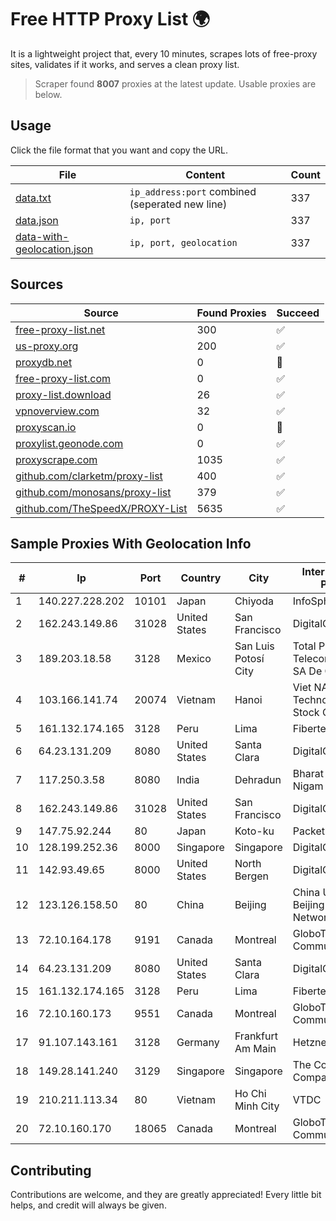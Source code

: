 
# Free HTTP Proxy List 🌍

It is a lightweight project that, every 10 minutes, scrapes lots of free-proxy sites, validates if it works, and serves a clean proxy list.


> Scraper found **8007** proxies at the latest update. Usable proxies are below.

## Usage

Click the file format that you want and copy the URL.


|File|Content|Count|
|----|-------|-----|
|[data.txt](https://raw.githubusercontent.com/themiralay/Proxy-List-World/master/data.txt)|`ip_address:port` combined (seperated new line)|337|
|[data.json](https://raw.githubusercontent.com/themiralay/Proxy-List-World/master/data.json)|`ip, port`|337|
|[data-with-geolocation.json](https://raw.githubusercontent.com/themiralay/Proxy-List-World/master/data-with-geolocation.json)|`ip, port, geolocation`|337|

## Sources

|Source|Found Proxies|Succeed|
|------|-------------|-------|
|[free-proxy-list.net](https://free-proxy-list.net)|300|✅|
|[us-proxy.org](https://www.us-proxy.org)|200|✅|
|[proxydb.net](http://proxydb.net)|0|🚫|
|[free-proxy-list.com](https://free-proxy-list.com/?page=&port=&type%5B%5D=http&type%5B%5D=https&up_time=0&search=Search)|0|✅|
|[proxy-list.download](https://www.proxy-list.download/HTTP)|26|✅|
|[vpnoverview.com](https://vpnoverview.com/privacy/anonymous-browsing/free-proxy-servers)|32|✅|
|[proxyscan.io](https://www.proxyscan.io)|0|🚫|
|[proxylist.geonode.com](https://proxylist.geonode.com/api/proxy-list?limit=300&page=1&sort_by=lastChecked&sort_type=desc&protocols=http,https)|0|✅|
|[proxyscrape.com](https://api.proxyscrape.com/v2/?request=displayproxies&protocol=http&timeout=10000&country=all&ssl=all&anonymity=all)|1035|✅|
|[github.com/clarketm/proxy-list](https://raw.githubusercontent.com/clarketm/proxy-list/master/proxy-list-raw.txt)|400|✅|
|[github.com/monosans/proxy-list](https://raw.githubusercontent.com/monosans/proxy-list/main/proxies/http.txt)|379|✅|
|[github.com/TheSpeedX/PROXY-List](https://raw.githubusercontent.com/TheSpeedX/PROXY-List/master/http.txt)|5635|✅|


## Sample Proxies With Geolocation Info

|#|Ip|Port|Country|City|Internet Service Provider|
|-|--|----|-------|----|-------------------------|
|1|140.227.228.202|10101|Japan|Chiyoda|InfoSphere|
|2|162.243.149.86|31028|United States|San Francisco|DigitalOcean, LLC|
|3|189.203.18.58|3128|Mexico|San Luis Potosí City|Total Play Telecomunicaciones SA De CV|
|4|103.166.141.74|20074|Vietnam|Hanoi|Viet NAM Cloud Technology Joint Stock Company|
|5|161.132.174.165|3128|Peru|Lima|Fibertel Peru S.A.|
|6|64.23.131.209|8080|United States|Santa Clara|DigitalOcean, LLC|
|7|117.250.3.58|8080|India|Dehradun|Bharat Sanchar Nigam Ltd|
|8|162.243.149.86|31028|United States|San Francisco|DigitalOcean, LLC|
|9|147.75.92.244|80|Japan|Koto-ku|Packet Host, Inc.|
|10|128.199.252.36|8000|Singapore|Singapore|DigitalOcean, LLC|
|11|142.93.49.65|8000|United States|North Bergen|DigitalOcean, LLC|
|12|123.126.158.50|80|China|Beijing|China Unicom Beijing Province Network|
|13|72.10.164.178|9191|Canada|Montreal|GloboTech Communications|
|14|64.23.131.209|8080|United States|Santa Clara|DigitalOcean, LLC|
|15|161.132.174.165|3128|Peru|Lima|Fibertel Peru S.A.|
|16|72.10.160.173|9551|Canada|Montreal|GloboTech Communications|
|17|91.107.143.161|3128|Germany|Frankfurt Am Main|Hetzner Online AG|
|18|149.28.141.240|3129|Singapore|Singapore|The Constant Company|
|19|210.211.113.34|80|Vietnam|Ho Chi Minh City|VTDC|
|20|72.10.160.170|18065|Canada|Montreal|GloboTech Communications|



## Contributing

Contributions are welcome, and they are greatly appreciated! Every
little bit helps, and credit will always be given.

